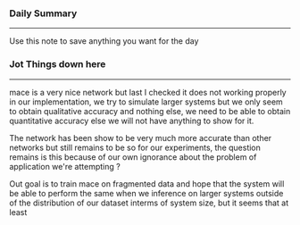 ### Daily Summary
----
Use this note to save anything you want for the day


### Jot Things down here
---
mace is a very nice network but last I checked it does not working properly in our implementation, we try to simulate larger systems but we only seem to obtain qualitative accuracy and nothing else, we need to be able to obtain quantitative accuracy else we will not have anything to show for it.

The network has been show to be very much more accurate than other networks but still
remains to be so for our experiments, the question remains is this because of our
own ignorance about the problem of application we're attempting ? 

Out goal is to train mace on fragmented data and hope that the system will be able to 
perform the same when we inference on larger systems outside of the distribution of
our dataset interms of system size, but it seems that at least

